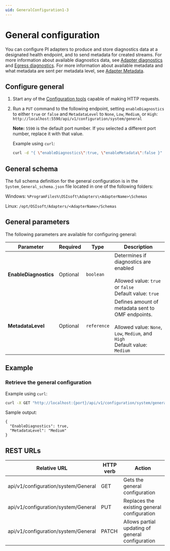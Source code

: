 ```yaml
---
uid: GeneralConfiguration1-3
---
```


# General configuration

You can configure PI adapters to produce and store diagnostics data at a designated health endpoint, and to send metadata for created streams.
For more information about available diagnostics data, see [Adapter diagnostics](xref:AdapterDiagnostics) and [Egress diagnostics](xref:EgressDiagnostics1-3).
For more information about available metadata and what metadata are sent per metadata level, see [Adapter Metadata](xref:AdapterMetadata1-3).

## Configure general

1. Start any of the [Configuration tools](xref:ConfigurationTools1-3) capable of making HTTP requests.
2. Run a `PUT` command to the following endpoint, setting `enableDiagnostics` to either `true` or `false` and `MetadataLevel` to `None`, `Low`, `Medium`, or `High`: `http://localhost:5590/api/v1/configuration/system/general`

   **Note:** `5590` is the default port number. If you selected a different port number, replace it with that value.

   Example using `curl`:

   ```bash
   curl -d "{ \"enableDiagnostics\":true, \"enableMetadata\":false }" -X PUT "http://localhost:5590/api/v1/configuration/system/general"
   ```

## General schema

The full schema definition for the general configuration is in the `System_General_schema.json` file located in one of the following folders:

Windows: `%ProgramFiles%\OSIsoft\Adapters\<AdapterName>\Schemas`

Linux: `/opt/OSIsoft/Adapters/<AdapterName>/Schemas`

## General parameters

The following parameters are available for configuring general:

| Parameter             | Required | Type    | Description |
| ---------             | -------- | ------- | ----------- |
| **EnableDiagnostics** | Optional | `boolean` | Determines if diagnostics are enabled<br><br>Allowed value: `true` or `false`<br>Default value: `true`<br>|
| **MetadataLevel** | Optional | `reference` | Defines amount of metadata sent to OMF endpoints.<br><br> Allowed value: `None`, `Low`, `Medium`, and `High`<br> Default value: `Medium` |

## Example

### Retrieve the general configuration

Example using `curl`:

```bash
curl -X GET "http://localhost:{port}/api/v1/configuration/system/general"
```

Sample output:

```code
{
  "EnableDiagnostics": true,
  "MetadataLevel": "Medium"
}
```

## REST URLs

| Relative URL                            | HTTP verb | Action                                          |
| --------------------------------------- | --------- | ----------------------------------------------- |
| api/v1/configuration/system/General  | GET       | Gets the general configuration             |
| api/v1/configuration/system/General  | PUT       | Replaces the existing general configuration |
| api/v1/configuration/system/General  | PATCH       | Allows partial updating of general configuration
